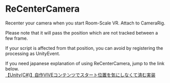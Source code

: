 # ReCenterCamera
Recenter your camera when you start Room-Scale VR. Attach to CameraRig.

Please note that it will pass the position which are not tracked between a few frame.

If your script is affected from that position, you can avoid by registering the processing as UnityEvent.

If you need japanese explanation of using ReCenterCamera, jump to the link below.  
[【Unity(C#)】自作VIVEコンテンツでスタート位置を気にしなくて済む実装](https://qiita.com/OKsaiyowa/items/3411cd32d5b291af2036)
